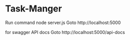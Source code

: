 # Task-Manger

Run command
node server.js
Goto http://localhost:5000


for swagger API docs
Goto http://localhost:5000/api-docs
